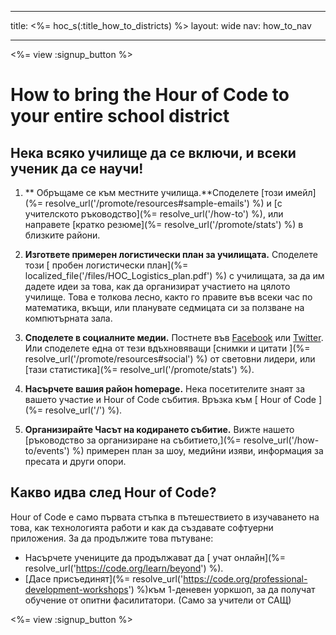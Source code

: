 * * *

title: <%= hoc_s(:title_how_to_districts) %> layout: wide nav: how_to_nav

* * *

<%= view :signup_button %>

# How to bring the Hour of Code to your entire school district

## Нека всяко училище да се включи, и всеки ученик да се научи!

  1. ** Обръщаме се към местните училища.**Споделете [този имейл](%= resolve_url('/promote/resources#sample-emails') %) и [с учителското ръководство](%= resolve_url('/how-to') %), или направете [кратко резюме](%= resolve_url('/promote/stats') %) в близките райони.

  2. **Изгответе примерен логистически план за училищата.** Споделете този [ пробен логистически план](%= localized_file('/files/HOC_Logistics_plan.pdf') %) с училищата, за да им дадете идеи за това, как да организират участието на цялото училище. Това е толкова лесно, както го правите във всеки час по математика, вкъщи, или планувате седмицата си за ползване на компютърната зала.

  3. **Споделете в социалните медии.** Постнете във [Facebook](https://www.facebook.com/sharer/sharer.php?u=http%3A%2F%2Fhourofcode.com%2Fus) или [Twitter](https://twitter.com/intent/tweet?url=http%3A%2F%2Fhourofcode.com&text=I%27m%20participating%20in%20this%20year%27s%20%23HourOfCode%2C%20are%20you%3F%20%40codeorg&original_referer=https%3A%2F%2Fwww.google.com%2Furl%3Fq%3Dhttps%253A%252F%252Ftwitter.com%252Fshare%253Fhashtags%253D%2526amp%253Brelated%253Dcodeorg%2526amp%253Btext%253DI%252527m%252Bparticipating%252Bin%252Bthis%252Byear%252527s%252B%252523HourOfCode%25252C%252Bare%252Byou%25253F%252B%252540codeorg%2526amp%253Burl%253Dhttp%25253A%25252F%25252Fhourofcode.com%26sa%3DD%26sntz%3D1%26usg%3DAFQjCNE1GLTUbKZfMlEh9Aj5w0iswz6PYQ&related=codeorg&hashtags=). Или споделете една от тези вдъхновяващи [снимки и цитати ](%= resolve_url('/promote/resources#social') %) от световни лидери, или [тази статистика](%= resolve_url('/promote/stats') %).

  4. **Насърчете вашия район homepage.** Нека посетителите знаят за вашето участие и Hour of Code събития. Връзка към [ Hour of Code ](%= resolve_url('/') %).

  5. **Организирайте Часът на кодирането събитие.** Вижте нашето [ръководство за организиране на събитието,](%= resolve_url('/how-to/events') %) примерен план за шоу, медийни изяви, информация за пресата и други опори.

## Какво идва след Hour of Code?

Hour of Code е само първата стъпка в пътешествието в изучаването на това, как технологията работи и как да създавате софтуерни приложения. За да продължите това пътуване:

  * Насърчете учениците да продължават да [ учат онлайн](%= resolve_url('https://code.org/learn/beyond') %).
  * [Дасе присъединят](%= resolve_url('https://code.org/professional-development-workshops') %)към 1-деневен уоркшоп, за да получат обучение от опитни фасилитатори. (Само за учители от САЩ)

<%= view :signup_button %>